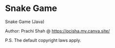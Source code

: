 # Snake Game
Snake Game (Java)

Author: Prachi Shah @ https://pcisha.my.canva.site/

P.S. The default copyright laws apply.
